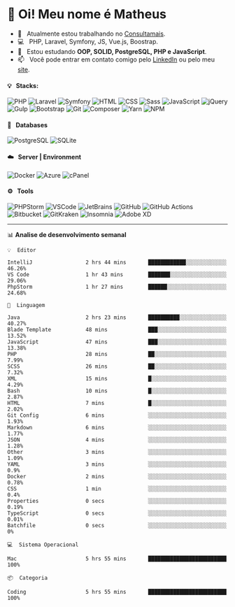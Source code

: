 # 👋 Oi! Meu nome é Matheus

- 🔭 &nbsp; Atualmente estou trabalhando no [Consultamais](https://consultamais.com.br/).
- 💻 &nbsp; PHP, Laravel, Symfony, JS, Vue.js, Boostrap.
- 🌱 &nbsp; Estou estudando **OOP, SOLID, PostgreSQL, PHP e JavaScript**.
- 📫 &nbsp; Você pode entrar em contato comigo pelo [LinkedIn](https://www.linkedin.com/in/matheuscamargoxavier/) ou pelo meu [site](https://matheuscamargo.co).

#### 💡 &nbsp; Stacks:
![PHP](https://img.shields.io/badge/-PHP-777BB4?&logo=php&logoColor=FFFFFF)
![Laravel](https://img.shields.io/badge/-Laravel-FF2D20?&logo=laravel&logoColor=FFFFFF)
![Symfony](https://img.shields.io/badge/-Symfony-000000?&logo=symfony&logoColor=FFFFFF)
![HTML](https://img.shields.io/badge/-HTML-E34F26?&logo=html5&logoColor=FFFFFF)
![CSS](https://img.shields.io/badge/-CSS-1572B6?&logo=css3&logoColor=FFFFFF)
![Sass](https://img.shields.io/badge/-Sass-CC6699?&logo=sass&logoColor=FFFFFF)
![JavaScript](https://img.shields.io/badge/-JavaScript-F7DF1E?&logo=javascript&logoColor=FFFFFF)
![jQuery](https://img.shields.io/badge/-jQuery-0769AD?&logo=jquery&logoColor=FFFFFF)
![Gulp](https://img.shields.io/badge/-Gulp-CF4647?&logo=gulp&logoColor=FFFFFF)
![Bootstrap](https://img.shields.io/badge/-Bootstrap-7952B3?&logo=bootstrap&logoColor=FFFFFF)
![Git](https://img.shields.io/badge/-Git-F05032?&logo=git&logoColor=FFFFFF)
![Composer](https://img.shields.io/badge/-Composer-885630?&logo=composer&logoColor=FFFFFF)
![Yarn](https://img.shields.io/badge/-Yarn-2C8EBB?&logo=yarn&logoColor=FFFFFF)
![NPM](https://img.shields.io/badge/-npm-CB3837?&logo=npm&logoColor=FFFFFF)

#### 💾 &nbsp; Databases
![PostgreSQL](https://img.shields.io/badge/-PostgreSQL-336791?&logo=PostgreSQL&logoColor=FFFFFF)
![SQLite](https://img.shields.io/badge/-SQLite-003B57?&logo=SQLite&logoColor=FFFFFF)

#### ☁️ &nbsp; Server | Environment
![Docker](https://img.shields.io/badge/-Docker-2496ED?&logo=docker&logoColor=FFFFFF)
![Azure](https://img.shields.io/badge/-Azure-0089D6?&logo=microsoft%20azure&logoColor=FFFFFF)
![cPanel](https://img.shields.io/badge/-cPanel-FF6C2C?&logo=cpanel&logoColor=FFFFFF)

#### ⚙️ &nbsp; Tools
![PHPStorm](https://img.shields.io/badge/-PHPStorm-000000?&logo=PHPStorm&logoColor=FFFFFF)
![VSCode](https://img.shields.io/badge/-VSCode-007ACC?&logo=Visual%20Studio%20Code&logoColor=FFFFFF) 
![JetBrains](https://img.shields.io/badge/-JetBrains-000000?&logo=jetbrains&logoColor=FFFFFF) 
![GitHub](https://img.shields.io/badge/-GitHub-181717?&logo=github&logoColor=FFFFFF) 
![GitHub Actions](https://img.shields.io/badge/-GitHub%20Actions-181717?&logo=GitHub%20Actions&logoColor=FFFFFF) 
![Bitbucket](https://img.shields.io/badge/-Bitbucket-0052CC?&logo=bitbucket&logoColor=FFFFFF)
![GitKraken](https://img.shields.io/badge/-GitKraken-179287?&logo=GitKraken&logoColor=FFFFFF)
![Insomnia](https://img.shields.io/badge/-Insomnia-5849BE?&logo=Insomnia&logoColor=FFFFFF)
![Adobe XD](https://img.shields.io/badge/-Adobe%20XD-FF61F6?&logo=adobe%20xd&logoColor=FFFFFF) 
_______

📊  **Analise de desenvolvimento semanal**
```text
💡  Editor

IntelliJ                 2 hrs 44 mins       ████████████░░░░░░░░░░░░░     46.26%
VS Code                  1 hr 43 mins        ███████░░░░░░░░░░░░░░░░░░     29.06%
PhpStorm                 1 hr 27 mins        ██████░░░░░░░░░░░░░░░░░░░     24.68%
```
```text
💬  Linguagem

Java                     2 hrs 23 mins       ██████████░░░░░░░░░░░░░░░     40.27%
Blade Template           48 mins             ███░░░░░░░░░░░░░░░░░░░░░░     13.52%
JavaScript               47 mins             ███░░░░░░░░░░░░░░░░░░░░░░     13.38%
PHP                      28 mins             ██░░░░░░░░░░░░░░░░░░░░░░░      7.99%
SCSS                     26 mins             ██░░░░░░░░░░░░░░░░░░░░░░░      7.32%
XML                      15 mins             █░░░░░░░░░░░░░░░░░░░░░░░░      4.29%
Bash                     10 mins             █░░░░░░░░░░░░░░░░░░░░░░░░      2.87%
HTML                     7 mins              █░░░░░░░░░░░░░░░░░░░░░░░░      2.02%
Git Config               6 mins              ░░░░░░░░░░░░░░░░░░░░░░░░░      1.93%
Markdown                 6 mins              ░░░░░░░░░░░░░░░░░░░░░░░░░      1.77%
JSON                     4 mins              ░░░░░░░░░░░░░░░░░░░░░░░░░      1.28%
Other                    3 mins              ░░░░░░░░░░░░░░░░░░░░░░░░░      1.09%
YAML                     3 mins              ░░░░░░░░░░░░░░░░░░░░░░░░░       0.9%
Docker                   2 mins              ░░░░░░░░░░░░░░░░░░░░░░░░░      0.78%
CSS                      1 min               ░░░░░░░░░░░░░░░░░░░░░░░░░       0.4%
Properties               0 secs              ░░░░░░░░░░░░░░░░░░░░░░░░░      0.19%
TypeScript               0 secs              ░░░░░░░░░░░░░░░░░░░░░░░░░      0.01%
Batchfile                0 secs              ░░░░░░░░░░░░░░░░░░░░░░░░░         0%
```
```text
💻  Sistema Operacional

Mac                      5 hrs 55 mins       █████████████████████████       100%
```
```text
📦  Categoria

Coding                   5 hrs 55 mins       █████████████████████████       100%
```
